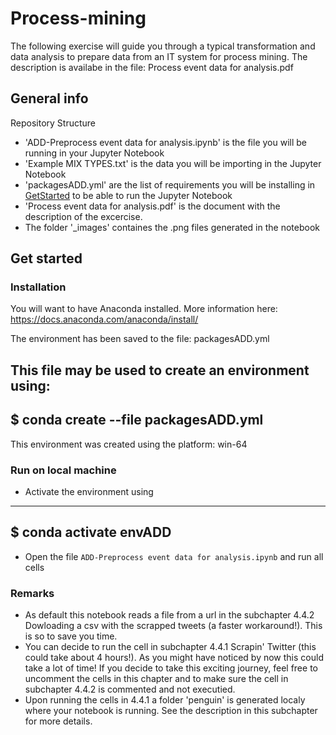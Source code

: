# Process-mining
The following exercise will guide you through a typical transformation and data analysis to prepare data from an IT system for process mining. 
The description is availabe in the file: Process event data for analysis.pdf

## <a name="info">General info</a>
Repository Structure

- 'ADD-Preprocess event data for analysis.ipynb' is the file you will be running in your Jupyter Notebook
- 'Example MIX TYPES.txt' is the data you will be importing in the Jupyter Notebook
- 'packagesADD.yml' are the list of requirements you will be installing in [GetStarted](#req) to be able to run the Jupyter Notebook 
- 'Process event data for analysis.pdf' is the document with the description of the excercise.
- The folder '_images' containes the .png files generated in the notebook



## <a name="req">Get started</a>
### Installation

You will want to have Anaconda installed. More information here: https://docs.anaconda.com/anaconda/install/

The environment has been saved to the file: packagesADD.yml

This file may be used to create an environment using:
-------------------
$ conda create --file packagesADD.yml
-------------------

This environment was created using the platform: win-64 

### Run on local machine

- Activate the environment using 
----------------
$ conda activate envADD
-----------------
- Open the file `ADD-Preprocess event data for analysis.ipynb` and run all cells


### Remarks

- As default this notebook reads a file from a url in the subchapter 4.4.2  Dowloading a csv with the scrapped tweets (a faster workaround!). This is so to save you time.
- You can decide to run the cell in subchapter 4.4.1  Scrapin' Twitter (this could take about 4 hours!). As you might have noticed by now this could take a lot of time! If you decide to take this exciting journey, feel free to uncomment the cells in this chapter and to make sure the cell in subchapter 4.4.2 is commented and not executied. 
- Upon running the cells in 4.4.1 a folder 'penguin' is generated localy where your notebook is running. See the description in this subchapter for more details.

